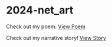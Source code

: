 # 2024-net_art

Check out my poem: [View Poem](poem.html)

Check out my narrative story! [View Story](https://xhrya.github.io/2024-net_art/narrative/index.html)
